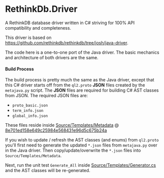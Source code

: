 # RethinkDb.Driver
A RethinkDB database driver written in C# striving for 100% API compatibility and completeness.

This driver is based on https://github.com/rethinkdb/rethinkdb/tree/josh/java-driver.

The code here is a one-to-one port of the Java driver. The basic mechanics and 
architecture of both drivers are the same.

#### Build Process

The build process is pretty much the same as the Java driver, except that this C# driver
starts off from the `ql2.proto` **JSON** files created by the `metajava.py` script.
The **JSON** files are required for building C# AST classes from JSON. 
The required JSON files are:

* `proto_basic.json`
* `term_info.json`
* `global_info.json`


These files reside inside [Source/Templates/Metadata](https://github.com/bchavez/RethinkDb.Driver/tree/master/Source/Templates/Metadata) 
@ [8e701ed158e649c25984e568431e96d5c675b24a](https://github.com/rethinkdb/rethinkdb/tree/8e701ed158e649c25984e568431e96d5c675b24a)

If you wish to update / refresh the AST classes (and enums) from `ql2.proto` you'll first
need to generate the updated `*.json` files from `metajava.py` over in the Java driver. Then
copy/update/overwrite the `*.json` files into `Source/Templates/Metadata`.

Next, run the unit test `Generate_All` inside [Source/Templates/Generator.cs](https://github.com/bchavez/RethinkDb.Driver/blob/master/Source/Templates/Generator.cs)
and the AST classes will be re-generated.
